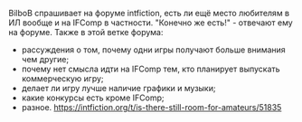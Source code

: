 BilboB спрашивает на форуме intfiction, есть ли ещё место любителям в ИЛ вообще и на IFComp в частности. "Конечно же есть!" - отвечают ему на форуме. 
Также в этой ветке форума: 
- рассуждения о том, почему одни игры получают больше внимания чем другие;
- почему нет смысла идти на IFComp тем, кто планирует выпускать коммерческую игру; 
- делает ли игру лучше наличие графики и музыки; 
- какие конкурсы есть кроме IFComp; 
- разное.
https://intfiction.org/t/is-there-still-room-for-amateurs/51835